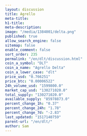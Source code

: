 ```yaml
---
layout: discussion
title: Agrello
meta-title: 
h1-title: 
meta-description: 
image: "/media/1384001/delta.png"
published: true
allow_search_engine: false
sitemap: false
enable_comment: false
sort_order: 235
permalink: "/en/dlt/discussion.html"
coin_a_symbol: "DLT"
coin_a_name: "Agrello Delta"
coin_a_lower_case: "dlt"
price_usd: "0.766251"
price_btc: "0.00006522"
24h_volume_usd: "1599800.0"
market_cap_usd: "130271020.0"
total_supply: "130271020.0"
available_supply: "85978873.0"
percent_change_1h: "0.37"
percent_change_24h: "1.78"
percent_change_7d: "-2.83"
last_updated: "1517140759"
parent-url: "/en/dlt/"
author: Sam
---
```


